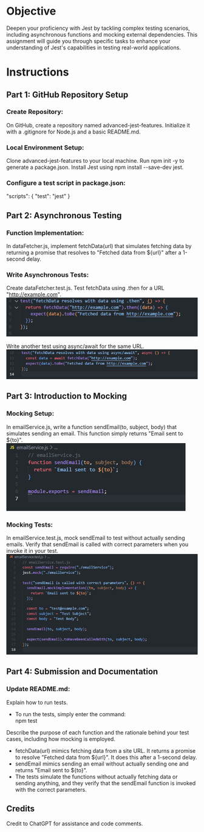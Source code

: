 # Objective
Deepen your proficiency with Jest by tackling complex testing scenarios, including asynchronous functions and mocking external dependencies. This assignment will guide you through specific tasks to enhance your understanding of Jest's capabilities in testing real-world applications.

# Instructions
## Part 1: GitHub Repository Setup
### Create Repository:

On GitHub, create a repository named advanced-jest-features.
Initialize it with a .gitignore for Node.js and a basic README.md.

### Local Environment Setup:

Clone advanced-jest-features to your local machine.
Run npm init -y to generate a package.json.
Install Jest using npm install --save-dev jest.

### Configure a test script in package.json:
"scripts": {
  "test": "jest"
}
 
## Part 2: Asynchronous Testing
### Function Implementation:

In dataFetcher.js, implement fetchData(url) that simulates fetching data by returning a promise that resolves to "Fetched data from ${url}" after a 1-second delay.

### Write Asynchronous Tests:

Create dataFetcher.test.js.
Test fetchData using .then for a URL "http://example.com".
![alt text](image.png)

Write another test using async/await for the same URL.
![alt text](image-1.png)

## Part 3: Introduction to Mocking
### Mocking Setup:

In emailService.js, write a function sendEmail(to, subject, body) that simulates sending an email.
This function simply returns "Email sent to ${to}".
![alt text](image-2.png)

### Mocking Tests:

In emailService.test.js, mock sendEmail to test without actually sending emails.
Verify that sendEmail is called with correct parameters when you invoke it in your test.
![alt text](image-3.png)

## Part 4: Submission and Documentation
### Update README.md:
Explain how to run tests.
- To run the tests, simply enter the command:  
  npm test  
  
Describe the purpose of each function and the rationale behind your test cases, including how mocking is employed.  
  
- fetchData(url) mimics fetching data from a site URL. It returns a promise to resolve "Fetched data from ${url}". It does this after a 1-second delay.
- sendEmail mimics sending an email without actually sending one and returns "Email sent to ${to}".
- The tests simulate the functions without actually fetching data or sending anything, and they verify that the sendEmail function is invoked with the correct parameters.

## Credits
Credit to ChatGPT for assistance and code comments.